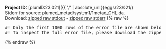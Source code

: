 **Project ID:** [plumID:23.021]({{ '/' | absolute_url }}eggs/23/021/)  
Stderr for source:  plumed_metad/system1/1metad_CHL.dat   
Download: [zipped raw stdout](1metad_CHL.dat.plumed_master.stdout.txt.zip) - [zipped raw stderr](1metad_CHL.dat.plumed_master.stderr.txt.zip) 
{% raw %}
<pre>
#! Only the first 1000 rows of the error file are shown below
#! To inspect the full error file, please download the zipped raw stderr file above
</pre>
{% endraw %}
